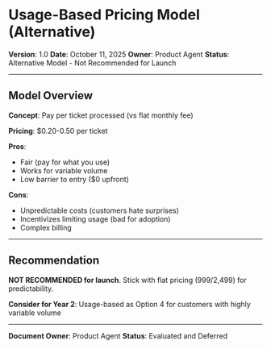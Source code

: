 # Usage-Based Pricing Model (Alternative)

**Version**: 1.0
**Date**: October 11, 2025
**Owner**: Product Agent
**Status**: Alternative Model - Not Recommended for Launch

---

## Model Overview

**Concept**: Pay per ticket processed (vs flat monthly fee)

**Pricing**: $0.20-0.50 per ticket

**Pros**:

- Fair (pay for what you use)
- Works for variable volume
- Low barrier to entry ($0 upfront)

**Cons**:

- Unpredictable costs (customers hate surprises)
- Incentivizes limiting usage (bad for adoption)
- Complex billing

---

## Recommendation

**NOT RECOMMENDED for launch**. Stick with flat pricing ($999/$2,499) for predictability.

**Consider for Year 2**: Usage-based as Option 4 for customers with highly variable volume

---

**Document Owner**: Product Agent
**Status**: Evaluated and Deferred
